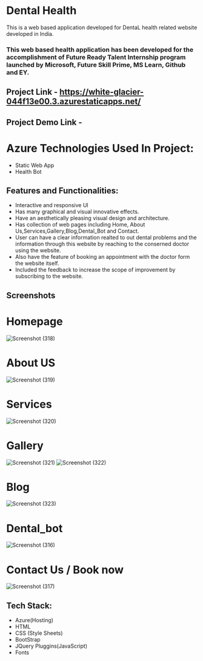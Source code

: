 # Dental Health #
This is a web based application developed for DentaL health related website developed in India.

### This web based health application has been developed for the accomplishment of Future Ready Talent Internship program launched by Microsoft, Future Skill Prime, MS Learn, Github and EY.

## Project Link - https://white-glacier-044f13e00.3.azurestaticapps.net/
## Project Demo Link - 

# Azure Technologies Used In Project:
- Static Web App
- Health Bot


## Features and Functionalities:
- Interactive and responsive UI
- Has many graphical and visual innovative effects.
- Have an aesthetically pleasing visual design and architecture.
- Has collection of web pages including Home, About Us,Services,Gallery,Blog,Dental_Bot and Contact.
- User can have a clear information realted to out dental problems and the information through this website by reaching to the conserned doctor using the website.
- Also have the feature of booking an appointment with the doctor form the website itself.
- Included the feedback to increase the scope of improvement by subscribing to the website.

## Screenshots

# Homepage

![Screenshot (318)](https://user-images.githubusercontent.com/106873514/236250559-3ad9562a-ad32-42b0-9d8d-cb96e9712ebc.png)


# About US

![Screenshot (319)](https://user-images.githubusercontent.com/106873514/236250761-e06b1efc-5543-4974-a127-20e1249e8f73.png)

# Services

![Screenshot (320)](https://user-images.githubusercontent.com/106873514/236250943-76b0e3fb-1fbd-46fb-ab01-a938dbf27b20.png)

# Gallery

![Screenshot (321)](https://user-images.githubusercontent.com/106873514/236251191-6e18a85c-5e03-4f11-9770-5b50cf37328a.png)
![Screenshot (322)](https://user-images.githubusercontent.com/106873514/236251470-1e1d0cc1-5816-4616-810e-6375302bc87f.png)

# Blog

![Screenshot (323)](https://user-images.githubusercontent.com/106873514/236251679-e7464a43-6002-45dc-887f-0294364373b0.png)

# Dental_bot

![Screenshot (316)](https://user-images.githubusercontent.com/106873514/236021721-04922e03-6978-43ae-ad81-403bd89bf060.png)

# Contact Us / Book now

![Screenshot (317)](https://user-images.githubusercontent.com/106873514/236021954-b903766f-5657-4bfc-8a7c-e998f0887f47.png)


## Tech Stack:
- Azure(Hosting)
- HTML
- CSS (Style Sheets)
- BootStrap
- JQuery Pluggins(JavaScript)
- Fonts
